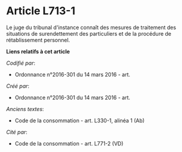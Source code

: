 # Article L713-1

Le juge du tribunal d'instance connaît des mesures de traitement des situations de surendettement des particuliers et de la
procédure de rétablissement personnel.

**Liens relatifs à cet article**

_Codifié par_:

  - Ordonnance n°2016-301 du 14 mars 2016 - art.

_Créé par_:

  - Ordonnance n°2016-301 du 14 mars 2016 - art.

_Anciens textes_:

  - Code de la consommation - art. L330-1, alinéa 1 (Ab)

_Cité par_:

  - Code de la consommation - art. L771-2 (VD)

